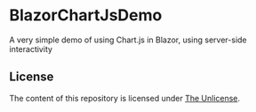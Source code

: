 # BlazorChartJsDemo

A very simple demo of using Chart.js in Blazor, using server-side interactivity

## License

The content of this repository is licensed under [The Unlicense](./LICENSE).
